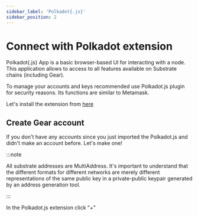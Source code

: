 ```yaml
---
sidebar_label: 'Polkadot{.js}'
sidebar_position: 2
---
```


# Connect with Polkadot extension

Polkadot{.js} App is a basic browser-based UI for interacting with a node. This application allows to access to all features available on Substrate chains (including Gear).

To manage your accounts and keys recommended use Polkadot.js plugin for security reasons. Its functions are similar to Metamask.

Let's install the extension from [here](https://polkadot.js.org/extension/)

## Create Gear account

If you don't have any accounts since you just imported the Polkadot.js and didn't make an account before. Let's make one!

:::note

All substrate addresses are MultiAddress. It's important to understand that the different formats for different networks are merely different representations of the same public key in a private-public keypair generated by an address generation tool.

:::

In the Polkadot.js extension click "+"
